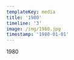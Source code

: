 ```yaml
---
templateKey: media
title: '1980'
timeline: '3'
image: /img/1980.jpg
timestamp: '1980-01-01'
---
```

1980
